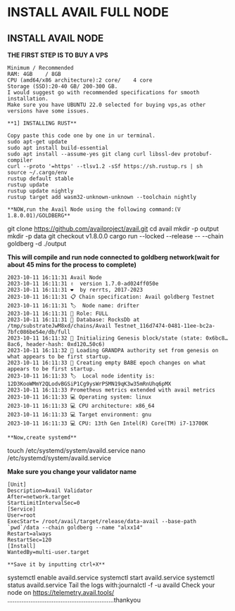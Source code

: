 # INSTALL AVAIL FULL NODE
## INSTALL AVAIL NODE
**THE FIRST STEP IS TO BUY A  VPS**
```
Minimum	/ Recommended
RAM: 4GB	/ 8GB
CPU (amd64/x86 architecture):2 core/	4 core
Storage (SSD):20-40 GB/ 200-300 GB.
I would suggest go with recommended specifications for smooth installation.
Make sure you have UBUNTU 22.0 selected for buying vps,as other versions have some issues.

**1] INSTALLING RUST**
```
``` 
Copy paste this code one by one in ur terminal.
sudo apt-get update
sudo apt install build-essential
sudo apt install --assume-yes git clang curl libssl-dev protobuf-compiler
curl --proto '=https' --tlsv1.2 -sSf https://sh.rustup.rs | sh
source ~/.cargo/env
rustup default stable
rustup update
rustup update nightly
rustup target add wasm32-unknown-unknown --toolchain nightly

**NOW,run the Avail Node using the following command:(V 1.8.0.01)/GOLDBERG**
```
git clone https://github.com/availproject/avail.git
cd avail
mkdir -p output
mkdir -p data
git checkout v1.8.0.0
cargo run --locked --release -- --chain goldberg -d ./output

**This will compile and run node connected to goldberg network(wait for about 45 mins for the process to complete)**
```
2023-10-11 16:11:31 Avail Node    
2023-10-11 16:11:31 ✌️  version 1.7.0-ad024ff050e    
2023-10-11 16:11:31 ❤️  by rerrts, 2017-2023    
2023-10-11 16:11:31 📋 Chain specification: Avail goldberg Testnet    
2023-10-11 16:11:31 🏷  Node name: drifter    
2023-10-11 16:11:31 👤 Role: FULL    
2023-10-11 16:11:31 💾 Database: RocksDb at /tmp/substrateJwM8xd/chains/Avail Testnet_116d7474-0481-11ee-bc2a-7bfc086be54e/db/full    
2023-10-11 16:11:32 🔨 Initializing Genesis block/state (state: 0x6bc8…8ac6, header-hash: 0xd120…50c6)    
2023-10-11 16:11:32 👴 Loading GRANDPA authority set from genesis on what appears to be first startup.    
2023-10-11 16:11:33 👶 Creating empty BABE epoch changes on what appears to be first startup.    
2023-10-11 16:11:33 🏷  Local node identity is: 12D3KooWMmY2QLodvBGSiP1Cg9ysWrPSMN19qK3w35mRnUhq6pMX    
2023-10-11 16:11:33 Prometheus metrics extended with avail metrics    
2023-10-11 16:11:33 💻 Operating system: linux    
2023-10-11 16:11:33 💻 CPU architecture: x86_64    
2023-10-11 16:11:33 💻 Target environment: gnu    
2023-10-11 16:11:33 💻 CPU: 13th Gen Intel(R) Core(TM) i7-13700K

**Now,create systemd**
```
touch /etc/systemd/system/availd.service
nano /etc/systemd/system/availd.service

**Make sure you change your validator name**
```
[Unit] 
Description=Avail Validator
After=network.target
StartLimitIntervalSec=0
[Service] 
User=root 
ExecStart= /root/avail/target/release/data-avail --base-path `pwd`/data --chain goldberg --name "alxx14"
Restart=always 
RestartSec=120
[Install] 
WantedBy=multi-user.target

**Save it by inputting ctrl+X**
```
systemctl enable availd.service
systemctl start availd.service
systemctl status availd.service
Tail the logs with:journalctl -f -u availd
Check your node on https://telemetry.avail.tools/
............................................................thankyou







